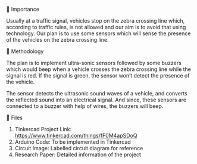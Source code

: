 💫 Importance

Usually at a traffic signal, vehicles stop on the zebra crossing line which, according to traffic  rules, is not allowed and our aim is to avoid that using technology. Our plan is to use some sensors which will sense the presence of the vehicles on the zebra crossing line.

💫 Methodology

The plan is to implement ultra-sonic sensors followed by some buzzers which would beep when  a vehicle crosses the zebra crossing line while the signal is red. If the signal is green, the sensor  won’t detect the presence of the vehicle.

The sensor detects the ultrasonic sound waves of a vehicle, and converts the reflected sound into an electrical signal. And since, these sensors are connected to a buzzer with help of wires, the buzzers will beep.

💫 Files

1. Tinkercad Project Link: https://www.tinkercad.com/things/fF0M4apSDoQ
2. Arduino Code: To be implemented in Tinkercad
3. Circuit Image: Labelled circuit diagram for reference
4. Research Paper: Detailed information of the project
